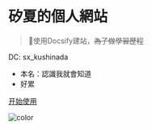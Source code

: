 <!-- _coverpage.md -->

# 矽夏的個人網站

> 💪使用Docsify建站，~~為了做學習歷程~~

 DC: sx_kushinada
- 本名：認識我就會知道
- 好累


[开始使用](/README.md)

![color](#DFDFDF)